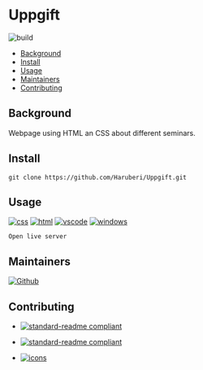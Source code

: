 # Uppgift

![build](https://img.shields.io/badge/build-passing-green)

- [Background](#background)
- [Install](#install)
- [Usage](#usage)
- [Maintainers](#maintainers)
- [Contributing](#contributing)

## Background

Webpage using HTML an CSS about different seminars.

## Install

```
git clone https://github.com/Haruberi/Uppgift.git
```

## Usage

[![css](https://img.shields.io/badge/-CSS-1572B6?logo=css3&logoColor=000)](https://en.wikipedia.org/wiki/CSS)
[![html](https://img.shields.io/badge/-HTML-E34F26?logo=html5&logoColor=000)](https://developer.mozilla.org/en-US/docs/Web/HTML)
[![vscode](https://img.shields.io/badge/-Visual%20Studio%20Code-5C2D91?logo=visualstudio&logoColor=000)](https://code.visualstudio.com/)
[![windows](https://img.shields.io/badge/-Windows-0078D6?logo=windows&logoColor=000)](https://www.microsoft.com/sv-se/windows)

```
Open live server
```

## Maintainers

[![Github](https://badgen.net/badge/icon/Anna%20Hallberg?icon=github&label)](https://github.com/haruberi)

## Contributing

* [![standard-readme compliant](https://img.shields.io/badge/standard_readme-HERE-green.svg?style=flat-square)](https://github.com/RichardLitt/standard-readme)

* [![standard-readme compliant](https://img.shields.io/badge/readme_badges-HERE-green.svg?style=flat-square)](https://github.com/Naereen/badges/blob/master/README.md)

* [![icons](https://img.shields.io/badge/free_icons-HERE-green.svg?style=flat-square)](https://simpleicons.org/?q=java)

